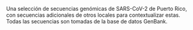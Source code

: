 Una selección de secuencias genómicas de SARS-CoV-2 de Puerto Rico, con secuencias adicionales
de otros locales para contextualizar estas.  Todas las secuencias son tomadas de la base de
datos GenBank.